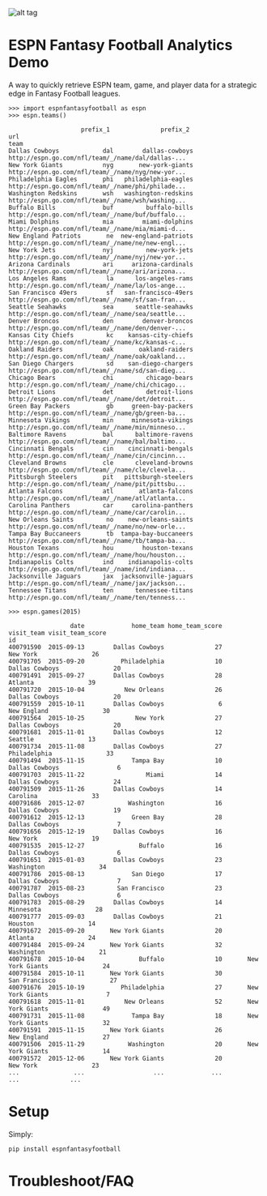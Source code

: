 ![alt tag](https://circleci.com/gh/danielwillgeorge/ESPN-fantasy-football-analytics.png?circle-token=:circle-token)

# ESPN Fantasy Football Analytics Demo

A way to quickly retrieve ESPN team, game, and player data for a strategic edge in Fantasy Football leagues.

    >>> import espnfantasyfootball as espn
    >>> espn.teams()
    
						prefix_1              prefix_2                                                url
	team                                                                                                  
	Dallas Cowboys            dal        dallas-cowboys  http://espn.go.com/nfl/team/_/name/dal/dallas-...
	New York Giants           nyg       new-york-giants  http://espn.go.com/nfl/team/_/name/nyg/new-yor...
	Philadelphia Eagles       phi   philadelphia-eagles  http://espn.go.com/nfl/team/_/name/phi/philade...
	Washington Redskins       wsh   washington-redskins  http://espn.go.com/nfl/team/_/name/wsh/washing...
	Buffalo Bills             buf         buffalo-bills  http://espn.go.com/nfl/team/_/name/buf/buffalo...
	Miami Dolphins            mia        miami-dolphins  http://espn.go.com/nfl/team/_/name/mia/miami-d...
	New England Patriots       ne  new-england-patriots  http://espn.go.com/nfl/team/_/name/ne/new-engl...
	New York Jets             nyj         new-york-jets  http://espn.go.com/nfl/team/_/name/nyj/new-yor...
	Arizona Cardinals         ari     arizona-cardinals  http://espn.go.com/nfl/team/_/name/ari/arizona...
	Los Angeles Rams           la      los-angeles-rams  http://espn.go.com/nfl/team/_/name/la/los-ange...
	San Francisco 49ers        sf   san-francisco-49ers  http://espn.go.com/nfl/team/_/name/sf/san-fran...
	Seattle Seahawks          sea      seattle-seahawks  http://espn.go.com/nfl/team/_/name/sea/seattle...
	Denver Broncos            den        denver-broncos  http://espn.go.com/nfl/team/_/name/den/denver-...
	Kansas City Chiefs         kc    kansas-city-chiefs  http://espn.go.com/nfl/team/_/name/kc/kansas-c...
	Oakland Raiders           oak       oakland-raiders  http://espn.go.com/nfl/team/_/name/oak/oakland...
	San Diego Chargers         sd    san-diego-chargers  http://espn.go.com/nfl/team/_/name/sd/san-dieg...
	Chicago Bears             chi         chicago-bears  http://espn.go.com/nfl/team/_/name/chi/chicago...
	Detroit Lions             det         detroit-lions  http://espn.go.com/nfl/team/_/name/det/detroit...
	Green Bay Packers          gb     green-bay-packers  http://espn.go.com/nfl/team/_/name/gb/green-ba...
	Minnesota Vikings         min     minnesota-vikings  http://espn.go.com/nfl/team/_/name/min/minneso...
	Baltimore Ravens          bal      baltimore-ravens  http://espn.go.com/nfl/team/_/name/bal/baltimo...
	Cincinnati Bengals        cin    cincinnati-bengals  http://espn.go.com/nfl/team/_/name/cin/cincinn...
	Cleveland Browns          cle      cleveland-browns  http://espn.go.com/nfl/team/_/name/cle/clevela...
	Pittsburgh Steelers       pit   pittsburgh-steelers  http://espn.go.com/nfl/team/_/name/pit/pittsbu...
	Atlanta Falcons           atl       atlanta-falcons  http://espn.go.com/nfl/team/_/name/atl/atlanta...
	Carolina Panthers         car     carolina-panthers  http://espn.go.com/nfl/team/_/name/car/carolin...
	New Orleans Saints         no    new-orleans-saints  http://espn.go.com/nfl/team/_/name/no/new-orle...
	Tampa Bay Buccaneers       tb  tampa-bay-buccaneers  http://espn.go.com/nfl/team/_/name/tb/tampa-ba...
	Houston Texans            hou        houston-texans  http://espn.go.com/nfl/team/_/name/hou/houston...
	Indianapolis Colts        ind    indianapolis-colts  http://espn.go.com/nfl/team/_/name/ind/indiana...
	Jacksonville Jaguars      jax  jacksonville-jaguars  http://espn.go.com/nfl/team/_/name/jax/jackson...
	Tennessee Titans          ten      tennessee-titans  http://espn.go.com/nfl/team/_/name/ten/tenness...

    >>> espn.games(2015)
    
					 date             home_team home_team_score            visit_team visit_team_score
	id                                                                                                
	400791590  2015-09-13        Dallas Cowboys              27              New York               26
	400791705  2015-09-20          Philadelphia              10        Dallas Cowboys               20
	400791491  2015-09-27        Dallas Cowboys              28               Atlanta               39
	400791720  2015-10-04           New Orleans              26        Dallas Cowboys               20
	400791559  2015-10-11        Dallas Cowboys               6           New England               30
	400791564  2015-10-25              New York              27        Dallas Cowboys               20
	400791681  2015-11-01        Dallas Cowboys              12               Seattle               13
	400791734  2015-11-08        Dallas Cowboys              27          Philadelphia               33
	400791494  2015-11-15             Tampa Bay              10        Dallas Cowboys                6
	400791703  2015-11-22                 Miami              14        Dallas Cowboys               24
	400791509  2015-11-26        Dallas Cowboys              14              Carolina               33
	400791686  2015-12-07            Washington              16        Dallas Cowboys               19
	400791612  2015-12-13             Green Bay              28        Dallas Cowboys                7
	400791656  2015-12-19        Dallas Cowboys              16              New York               19
	400791535  2015-12-27               Buffalo              16        Dallas Cowboys                6
	400791651  2015-01-03        Dallas Cowboys              23            Washington               34
	400791786  2015-08-13             San Diego              17        Dallas Cowboys                7
	400791787  2015-08-23         San Francisco              23        Dallas Cowboys                6
	400791783  2015-08-29        Dallas Cowboys              14             Minnesota               28
	400791777  2015-09-03        Dallas Cowboys              21               Houston               14
	400791672  2015-09-20       New York Giants              20               Atlanta               24
	400791484  2015-09-24       New York Giants              32            Washington               21
	400791678  2015-10-04               Buffalo              10       New York Giants               24
	400791584  2015-10-11       New York Giants              30         San Francisco               27
	400791676  2015-10-19          Philadelphia              27       New York Giants                7
	400791618  2015-11-01           New Orleans              52       New York Giants               49
	400791731  2015-11-08             Tampa Bay              18       New York Giants               32
	400791591  2015-11-15       New York Giants              26           New England               27
	400791506  2015-11-29            Washington              20       New York Giants               14
	400791572  2015-12-06       New York Giants              20              New York               23
	...               ...                   ...             ...                   ...              ...    


# Setup

Simply:

    pip install espnfantasyfootball

# Troubleshoot/FAQ
